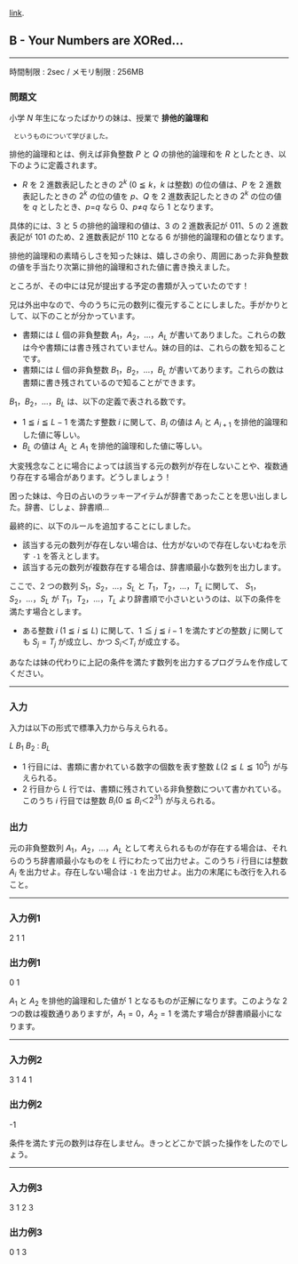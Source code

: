 [link](http://arc021.contest.atcoder.jp/tasks/arc021_2).

## B - Your Numbers are XORed...

----------

時間制限 : 2sec / メモリ制限 : 256MB

### 問題文

小学 $N$ 年生になったばかりの妹は、授業で 
	**排他的論理和**


	 というものについて学びました。

排他的論理和とは、例えば非負整数 $P$ と $Q$ の排他的論理和を $R$ としたとき、以下のように定義されます。

* $R$ を $2$ 進数表記したときの $2^k$ ($0 ≦ k$，$k$ は整数) の位の値は、$P$ を $2$ 進数表記したときの $2^k$ の位の値を $p$、$Q$ を $2$ 進数表記したときの $2^k$ の位の値を $q$ としたとき、$p$=$q$ なら $0$、$p$≠$q$ なら $1$ となります。

具体的には、$3$ と $5$ の排他的論理和の値は、$3$ の $2$ 進数表記が $011$、$5$ の $2$ 進数表記が $101$ のため、$2$ 進数表記が $110$ となる $6$ が排他的論理和の値となります。

排他的論理和の素晴らしさを知った妹は、嬉しさの余り、周囲にあった非負整数の値を手当たり次第に排他的論理和された値に書き換えました。

ところが、その中には兄が提出する予定の書類が入っていたのです！

兄は外出中なので、今のうちに元の数列に復元することにしました。手がかりとして、以下のことが分かっています。

* 書類には $L$ 個の非負整数 $A_1$，$A_2$，…，$A_L$ が書いてありました。これらの数は今や書類には書き残されていません。妹の目的は、これらの数を知ることです。
* 書類には $L$ 個の非負整数 $B_1$，$B_2$，…，$B_L$ が書いてあります。これらの数は書類に書き残されているので知ることができます。

$B_1$，$B_2$，…，$B_L$ は、以下の定義で表される数です。

* $1 ≦ i ≦ L-1$ を満たす整数 $i$ に関して、$B_i$ の値は $A_i$ と $A_{i+1}$ を排他的論理和した値に等しい。
* $B_L$ の値は $A_L$ と $A_1$ を排他的論理和した値に等しい。

大変残念なことに場合によっては該当する元の数列が存在しないことや、複数通り存在する場合があります。どうしましょう！

困った妹は、今日の占いのラッキーアイテムが辞書であったことを思い出しました。辞書、じしょ、辞書順…

最終的に、以下のルールを追加することにしました。

* 該当する元の数列が存在しない場合は、仕方がないので存在しないむねを示す `-1` を答えとします。
* 該当する元の数列が複数存在する場合は、辞書順最小な数列を出力します。

ここで、$2$ つの数列 $S_1$，$S_2$，…，$S_L$ と $T_1$，$T_2$，…，$T_L$ に関して、 $S_1$，$S_2$，…，$S_L$ が $T_1$，$T_2$，…，$T_L$ より辞書順で小さいというのは、以下の条件を満たす場合とします。

* ある整数 $i$ ($1 ≦ i ≦ L$) に関して、$1 ≦ j ≦ i-1$ を満たすどの整数 $j$ に関しても $S_j=T_j$ が成立し、かつ $S_i＜T_i$ が成立する。

あなたは妹の代わりに上記の条件を満たす数列を出力するプログラムを作成してください。

----------

### 入力

入力は以下の形式で標準入力から与えられる。

>
$L$
$B_1$
$B_2$
:
$B_L$


* $1$ 行目には、書類に書かれている数字の個数を表す整数 $L (2 ≦ L ≦ 10^5)$ が与えられる。
* $2$ 行目から $L$ 行では、書類に残されている非負整数について書かれている。このうち $i$ 行目では整数 $B_i (0 ≦ B_i ＜ 2^{31})$ が与えられる。

### 出力

元の非負整数列 $A_1$，$A_2$，…，$A_L$ として考えられるものが存在する場合は、それらのうち辞書順最小なものを $L$ 行にわたって出力せよ。このうち $i$ 行目には整数 $A_i$ を出力せよ。存在しない場合は `-1` を出力せよ。出力の末尾にも改行を入れること。

----------

### 入力例1

>
2
1
1


### 出力例1

>
0
1


$A_1$ と $A_2$ を排他的論理和した値が $1$ となるものが正解になります。このような $2$ つの数は複数通りありますが，$A_1=0$，$A_2=1$ を満たす場合が辞書順最小になります。

----------

### 入力例2

>
3
1
4
1


### 出力例2

>
-1


条件を満たす元の数列は存在しません。きっとどこかで誤った操作をしたのでしょう。

----------

### 入力例3

>
3
1
2
3


### 出力例3

>
0
1
3



